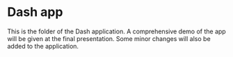 # Dash app
This is the folder of the Dash application. A comprehensive demo of the app will be given at the final presentation. Some minor changes will also be added to the application.
